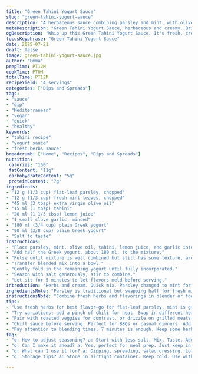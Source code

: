 ```yaml
---
title: "Green Tahini Yogurt Sauce"
slug: "green-tahini-yogurt-sauce"
description: "A herbaceous sauce combining parsley and mint, with olive oil and tahini for creaminess. Lemon juice and garlic add brightness. Greek yogurt smooths all flavors. Quick blending. Versatile for dips and dressings."
metaDescription: "Green Tahini Yogurt Sauce, herbaceous and creamy. Bright lemon and garlic with fresh herbs. Quick blend for dips or dressings."
ogDescription: "Whip up this Green Tahini Yogurt Sauce. It's fresh, creamy, and packed with flavor. Perfect for a dip or drizzle."
focusKeyphrase: "Green Tahini Yogurt Sauce"
date: 2025-07-21
draft: false
image: green-tahini-yogurt-sauce.jpg
author: "Emma"
prepTime: PT12M
cookTime: PT0M
totalTime: PT12M
recipeYield: "4 servings"
categories: ["Dips and Spreads"]
tags:
- "sauce"
- "dip"
- "Mediterranean"
- "vegan"
- "quick"
- "healthy"
keywords:
- "tahini recipe"
- "yogurt sauce"
- "fresh herbs sauce"
breadcrumb: ["Home", "Recipes", "Dips and Spreads"]
nutrition: 
 calories: "150"
 fatContent: "11g"
 carbohydrateContent: "5g"
 proteinContent: "7g"
ingredients:
- "12 g (1/3 cup) flat-leaf parsley, chopped"
- "12 g (1/3 cup) fresh mint leaves, chopped"
- "45 ml (3 tbsp) extra virgin olive oil"
- "15 ml (1 tbsp) tahini"
- "20 ml (1 1/3 tbsp) lemon juice"
- "1 small clove garlic, minced"
- "180 ml (3/4 cup) plain Greek yogurt"
- "90 ml (3/8 cup) plain Greek yogurt"
- "Salt to taste"
instructions:
- "Place parsley, mint, olive oil, tahini, lemon juice, and garlic into a small food processor or blender."
- "Add half the Greek yogurt, about 180 ml, to the mixture."
- "Pulse until mixture is well combined but still has some texture, around 7 to 8 minutes blending intermittently."
- "Transfer blended mix into a bowl."
- "Gently fold in the remaining yogurt until fully incorporated."
- "Season with salt generously, stir to combine."
- "Let sit for 5 minutes to let flavors meld before serving."
introduction: "Herbs and cream. Quick mix. Parsley changed to mint for fresh zing. Lemon juice upped slightly. Yogurt divided, blended half first then folded in. No fuss. Chopped garlic only just to lift. Olive oil smooths edges. Whizz for about 7 minutes, no more. All fresh. Simple. Served cold. Use as dip, spread, or drizzle. Great with roasted veggies or grilled bread. Also good for smoky dishes. No nuts, gluten, or eggs, tags still apply. No overcomplicated. Just herbs, oil, tahini, lemon, garlic, yogurt. That's it. Tweak salt later."
ingredientsNote: "Parsley is traditional but swapping half for fresh mint brings fresh, cool notes. The tahini remains the same to keep that rich, nutty creaminess but adding a bit more lemon juice brightens the flavor. Olive oil quality important—extra virgin works best, adds a grassy richness that balances tahini's earthiness. Garlic kept minimal, finely minced so it blends but doesn't overpower. Yogurt split into two parts to control the texture and blending—half pureed with herbs, half folded for creaminess and subtle body. Salt added last to avoid toughening herbs."
instructionsNote: "Combine fresh herbs and flavorings in blender or food processor first. Let blade pulse for about 7 to 8 minutes intermittently, enough to break down leaves but keep a bit of bite—no total puree. Half yogurt goes in early for a creamy base; blending avoids lumps but keeps texture. Transfer to bowl, and fold remaining yogurt to add a softer texture without overmixing. Season with salt to taste—generously, but adjust to personal preference. Let the sauce rest for five minutes—helps meld flavors. Chill if desired before serving. Use as sauce, dip, or salad dressing. No cooking required, just raw freshness."
tips:
- "Use fresh herbs for best flavor—go for flat-leaf parsley, mint is great too. A good olive oil changes everything; extra virgin is top choice. Blend herbs first, get texture right. Pulse for short bursts, don't overdo it. Mix yogurt in halves. First part blending for smooth, then fold in the rest for body. Adjust salt last; herbs need care."
- "Try variations; add a pinch of chili for heat. Swap in different herbs like cilantro if wanted, even dill works well. Lemon juice brightens the flavor; small changes bring big results. Experiment with ratios: more yogurt for creaminess, less for zing. Always taste before serving. This sauce can be a base for more. Use it boldly."
- "Pair with roasted veggies for contrast, or drizzle on grilled meats. Great for sandwiches. Keep it cold! This is a fresh, raw sauce. No cooking needed. Perfect make-ahead. Can last a few days in fridge, flavor improves slightly. Use within week. Storage? Airtight containers only. Avoid exposure."
- "Chill sauce before serving. Perfect for BBQs or casual dinners. Add to salads, grilled options. It adds brightness. Serve with pita or fresh bread for dipping. Versatile and adaptable; never boring. Don't forget, salt enhances all flavors. Adjust during prep. At the end always check it."
- "Pay attention to blending times; 7 minutes is enough. Keep some herb texture. Overblending ruins it. Watch consistency; aim for creaminess without puree. After mixing, let it rest. Flavors meld better. Five minutes is enough. If too thick? Add olive oil little by little and mix again. Don't rush—taste as you go."
faq:
- "q: How to adjust seasoning? a: Start with less salt. Mix. Taste. Add more gradually. Herbs need seasoning to shine. Careful, don’t overdo it."
- "q: Can I make it ahead? a: Yes, perfect for meal prep. Just keep in the fridge. Tight lid though. Flavors round out nicely after resting."
- "q: What can I use it for? a: Dipping, spreading, salad dressing. Lots of options here. Mix and match it with whatever you like. Perfect with veggies."
- "q: Storage tips? a: Store in airtight container. Keep cold. Use within a week. Flavor’s better in few days; it doesn't spoil fast but aim for freshness."

---
```

